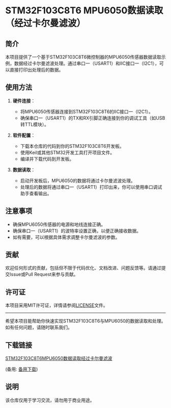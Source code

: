 # STM32F103C8T6 MPU6050数据读取（经过卡尔曼滤波）

## 简介

本项目提供了一个基于STM32F103C8T6微控制器的MPU6050传感器数据读取示例，数据经过卡尔曼滤波处理。通过串口一（USART1）和IIC接口一（I2C1），可以直接打印出处理后的数据。

## 使用方法

1. **硬件连接**：
   - 将MPU6050传感器连接到STM32F103C8T6的IIC接口一（I2C1）。
   - 确保串口一（USART1）的TX和RX引脚正确连接到你的调试工具（如USB转TTL模块）。

2. **软件配置**：
   - 下载本仓库的代码到你的STM32F103C8T6开发板。
   - 使用Keil或其他STM32开发工具打开项目文件。
   - 编译并下载代码到开发板。

3. **数据读取**：
   - 启动开发板后，MPU6050的数据将通过卡尔曼滤波处理。
   - 处理后的数据将通过串口一（USART1）打印出来，你可以使用串口调试助手查看输出。

## 注意事项

- 确保MPU6050传感器的电源和地线连接正确。
- 确保串口一（USART1）的波特率设置正确，以便正确接收数据。
- 如有需要，可以根据具体需求调整卡尔曼滤波的参数。

## 贡献

欢迎任何形式的贡献，包括但不限于代码优化、文档改进、问题反馈等。请通过提交Issue或Pull Request来参与贡献。

## 许可证

本项目采用MIT许可证，详情请参阅[LICENSE](LICENSE)文件。

---

希望本项目能帮助你快速实现STM32F103C8T6与MPU6050的数据读取和处理。如有任何问题，请随时联系我们。

## 下载链接
[STM32F103C8T6MPU6050数据读取经过卡尔曼滤波](https://pan.quark.cn/s/ea09e59478e9) 

(备用: [备用下载](https://pan.baidu.com/s/1Gao-_frVgZWWRX1n9xQ31g?pwd=1234))

## 说明

该仓库仅用于学习交流，请勿用于商业用途。
